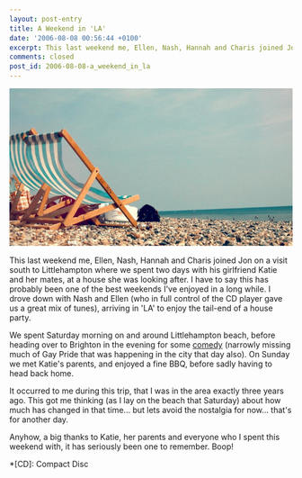 ```yaml
---
layout: post-entry
title: A Weekend in 'LA'
date: '2006-08-08 00:56:44 +0100'
excerpt: This last weekend me, Ellen, Nash, Hannah and Charis joined Jon on a visit south to Littlehampton where we spent two days with his girlfriend Katie and her mates, at a house she was looking after.
comments: closed
post_id: 2006-08-08-a_weekend_in_la
---
```

![Deckchairs on Littlehampton Beach](/assets/images/2006/08/a_weekend_in_la.jpg)

This last weekend me, Ellen, Nash, Hannah and Charis joined Jon on a visit south to Littlehampton where we spent two days with his girlfriend Katie and her mates, at a house she was looking after. I have to say this has probably been one of the best weekends I've enjoyed in a long while. I drove down with Nash and Ellen (who in full control of the CD player gave us a great mix of tunes), arriving in 'LA' to enjoy the tail-end of a house party.

We spent Saturday morning on and around Littlehampton beach, before heading over to Brighton in the evening for some [comedy][1] (narrowly missing much of Gay Pride that was happening in the city that day also). On Sunday we met Katie's parents, and enjoyed a fine BBQ, before sadly having to head back home.

It occurred to me during this trip, that I was in the area exactly three years ago. This got me thinking (as I lay on the beach that Saturday) about how much has changed in that time... but lets avoid the nostalgia for now... that's for another day.

Anyhow, a big thanks to Katie, her parents and everyone who I spent this weekend with, it has seriously been one to remember. Boop!

[1]: http://www.komedia.co.uk/brighton/

*[CD]: Compact Disc